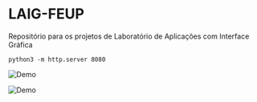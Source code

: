 # LAIG-FEUP
Repositório para os projetos de Laboratório de Aplicações com Interface Gráfica

```
python3 -m http.server 8080
```

![Demo](https://media.giphy.com/media/1gviLMID68DBK/giphy.gif)

![Demo](https://media.giphy.com/media/3o6Ztgi8NvcW8amRUI/giphy.gif)
